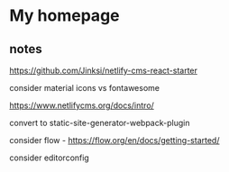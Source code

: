 # My homepage



## notes

https://github.com/Jinksi/netlify-cms-react-starter

consider material icons vs fontawesome

https://www.netlifycms.org/docs/intro/

convert to static-site-generator-webpack-plugin

consider flow - https://flow.org/en/docs/getting-started/

consider editorconfig
